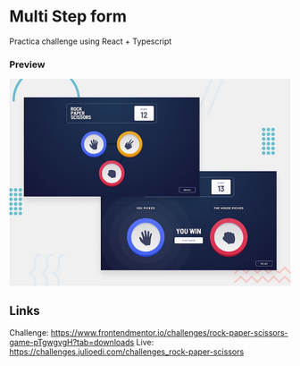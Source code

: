 # Multi Step form
Practica challenge using React + Typescript

### Preview
![Desktop Preview](./desktop-preview.jpg)
## Links

Challenge: https://www.frontendmentor.io/challenges/rock-paper-scissors-game-pTgwgvgH?tab=downloads
Live: https://challenges.julioedi.com/challenges_rock-paper-scissors

